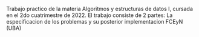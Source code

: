 Trabajo practico de la materia Algoritmos y estructuras de datos I, cursada en el 2do cuatrimestre de 2022.
El trabajo consiste de 2 partes: La especificacion de los problemas y su posterior implementacion
FCEyN (UBA)
